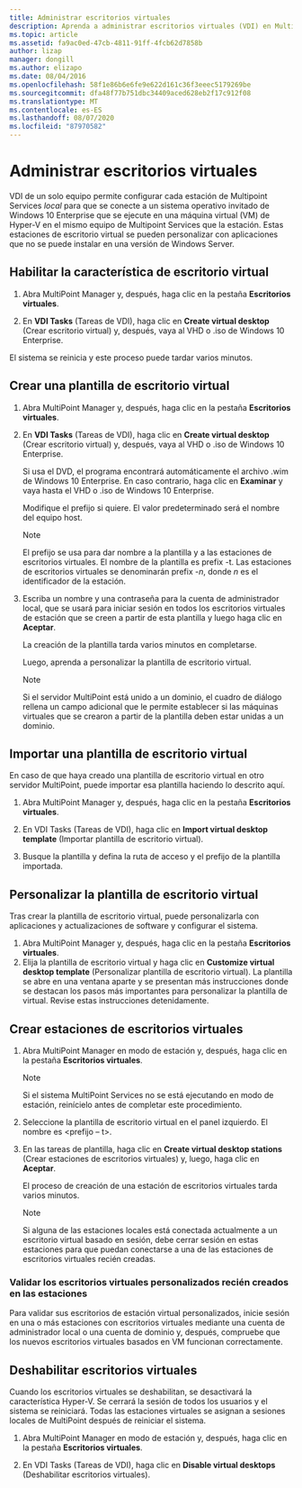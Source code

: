 ```yaml
---
title: Administrar escritorios virtuales
description: Aprenda a administrar escritorios virtuales (VDI) en Multipoint Services
ms.topic: article
ms.assetid: fa9ac0ed-47cb-4811-91ff-4fcb62d7858b
author: lizap
manager: dongill
ms.author: elizapo
ms.date: 08/04/2016
ms.openlocfilehash: 58f1e86b6e6fe9e622d161c36f3eeec5179269be
ms.sourcegitcommit: dfa48f77b751dbc34409aced628eb2f17c912f08
ms.translationtype: MT
ms.contentlocale: es-ES
ms.lasthandoff: 08/07/2020
ms.locfileid: "87970582"
---
```

# <a name="manage-virtual-desktops"></a>Administrar escritorios virtuales
VDI de un solo equipo permite configurar cada estación de Multipoint Services *local* para que se conecte a un sistema operativo invitado de Windows 10 Enterprise que se ejecute en una máquina virtual (VM) de Hyper-V en el mismo equipo de Multipoint Services que la estación. Estas estaciones de escritorio virtual se pueden personalizar con aplicaciones que no se puede instalar en una versión de Windows Server.

## <a name="enable-the-virtual-desktop-feature"></a>Habilitar la característica de escritorio virtual

1.  Abra MultiPoint Manager y, después, haga clic en la pestaña **Escritorios virtuales**.

2.  En **VDI Tasks** (Tareas de VDI), haga clic en **Create virtual desktop** (Crear escritorio virtual) y, después, vaya al VHD o .iso de Windows 10 Enterprise.

El sistema se reinicia y este proceso puede tardar varios minutos.

## <a name="create-a-virtual-desktop-template"></a>Crear una plantilla de escritorio virtual

1.  Abra MultiPoint Manager y, después, haga clic en la pestaña **Escritorios virtuales**.

2.  En **VDI Tasks** (Tareas de VDI), haga clic en **Create virtual desktop** (Crear escritorio virtual) y, después, vaya al VHD o .iso de Windows 10 Enterprise.

    Si usa el DVD, el programa encontrará automáticamente el archivo .wim de Windows 10 Enterprise. En caso contrario, haga clic en **Examinar** y vaya hasta el VHD o .iso de Windows 10 Enterprise.

    Modifique el prefijo si quiere. El valor predeterminado será el nombre del equipo host.

    > [!NOTE]
    > El prefijo se usa para dar nombre a la plantilla y a las estaciones de escritorios virtuales. El nombre de la plantilla es prefix \-t. Las estaciones de escritorios virtuales se denominarán prefix \-*n*, donde *n* es el identificador de la estación.

4.  Escriba un nombre y una contraseña para la cuenta de administrador local, que se usará para iniciar sesión en todos los escritorios virtuales de estación que se creen a partir de esta plantilla y luego haga clic en **Aceptar**.

    La creación de la plantilla tarda varios minutos en completarse.

    Luego, aprenda a personalizar la plantilla de escritorio virtual.

    > [!NOTE]
    > Si el servidor MultiPoint está unido a un dominio, el cuadro de diálogo rellena un campo adicional que le permite establecer si las máquinas virtuales que se crearon a partir de la plantilla deben estar unidas a un dominio.

## <a name="import-a-virtual-desktop-template"></a>Importar una plantilla de escritorio virtual
En caso de que haya creado una plantilla de escritorio virtual en otro servidor MultiPoint, puede importar esa plantilla haciendo lo descrito aquí.

1.    Abra MultiPoint Manager y, después, haga clic en la pestaña **Escritorios virtuales**.

2.    En VDI Tasks (Tareas de VDI), haga clic en **Import virtual desktop template** (Importar plantilla de escritorio virtual).

3.    Busque la plantilla y defina la ruta de acceso y el prefijo de la plantilla importada.

## <a name="customize-the-virtual-desktop-template"></a>Personalizar la plantilla de escritorio virtual
Tras crear la plantilla de escritorio virtual, puede personalizarla con aplicaciones y actualizaciones de software y configurar el sistema.

1. Abra MultiPoint Manager y, después, haga clic en la pestaña **Escritorios virtuales**.
2. Elija la plantilla de escritorio virtual y haga clic en **Customize virtual desktop template** (Personalizar plantilla de escritorio virtual).
La plantilla se abre en una ventana aparte y se presentan más instrucciones donde se destacan los pasos más importantes para personalizar la plantilla de virtual. Revise estas instrucciones detenidamente.

## <a name="create-virtual-desktop-stations"></a>Crear estaciones de escritorios virtuales

1.  Abra MultiPoint Manager en modo de estación y, después, haga clic en la pestaña **Escritorios virtuales**.

    > [!NOTE]
    > Si el sistema MultiPoint Services no se está ejecutando en modo de estación, reinícielo antes de completar este procedimiento.

2.  Seleccione la plantilla de escritorio virtual en el panel izquierdo. El nombre es <prefijo – t>.

3.  En las tareas de plantilla, haga clic en **Create virtual desktop stations** (Crear estaciones de escritorios virtuales) y, luego, haga clic en **Aceptar**.

    El proceso de creación de una estación de escritorios virtuales tarda varios minutos.

    > [!NOTE]
    > Si alguna de las estaciones locales está conectada actualmente a un escritorio virtual basado en sesión, debe cerrar sesión en estas estaciones para que puedan conectarse a una de las estaciones de escritorios virtuales recién creadas.

### <a name="validate-the-newly-created-customized-virtual-station-desktops"></a>Validar los escritorios virtuales personalizados recién creados en las estaciones

Para validar sus escritorios de estación virtual personalizados, inicie sesión en una o más estaciones con escritorios virtuales mediante una cuenta de administrador local o una cuenta de dominio y, después, compruebe que los nuevos escritorios virtuales basados en VM funcionan correctamente.

## <a name="disable-virtual-desktops"></a>Deshabilitar escritorios virtuales

Cuando los escritorios virtuales se deshabilitan, se desactivará la característica Hyper-V. Se cerrará la sesión de todos los usuarios y el sistema se reiniciará. Todas las estaciones virtuales se asignan a sesiones locales de MultiPoint después de reiniciar el sistema.

1. Abra MultiPoint Manager en modo de estación y, después, haga clic en la pestaña **Escritorios virtuales**.

2. En VDI Tasks (Tareas de VDI), haga clic en **Disable virtual desktops** (Deshabilitar escritorios virtuales).